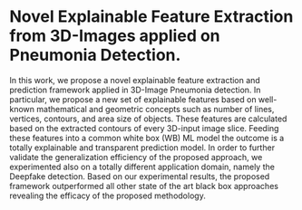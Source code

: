 # Novel Explainable Feature Extraction from 3D-Images applied on Pneumonia Detection.

In this work, we propose a novel explainable feature extraction and prediction framework applied in 3D-Image Pneumonia detection. In particular, we propose a new set of explainable features based on well-known mathematical and geometric concepts such as number of lines, vertices, contours, and area size of objects. These features are calculated based on the extracted contours of every 3D-input image slice. Feeding these features into a common white box (WB) ML model the outcome is a totally explainable and transparent prediction model. In order to further validate the generalization efficiency of the proposed approach, we experimented also on a totally different application domain, namely the Deepfake detection. Based on our experimental results, the proposed framework outperformed all other state of the art black box approaches revealing the efficacy of the proposed methodology. 
